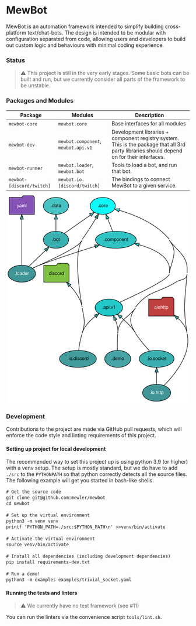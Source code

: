 <!--
SPDX-FileCopyrightText: 2021 Benedict Harcourt <ben.harcourt@harcourtprogramming.co.uk>

SPDX-License-Identifier: BSD-2-Clause
-->

# MewBot

MewBot is an automation framework intended to simplify building cross-platform
text/chat-bots.
The design is intended to be modular with configuration separated from code,
allowing users and developers to build out custom logic and behaviours with
minimal coding experience.

### Status

> :warning: This project is still in the very early stages. Some basic bots can be built
> and run, but we currently consider all parts of the framework to be unstable.

### Packages and Modules

| Package                   | Modules                             | Description                                                                                                                                |
|---------------------------|-------------------------------------|--------------------------------------------------------------------------------------------------------------------------------------------|
| `mewbot-core`             | `mewbot.core`                       | Base interfaces for all modules                                                                                                            |
| `mewbot-dev`              | `mewbot.component`, `mewbot.api.v1` | Development libraries + component registry system. This is the package that all 3rd party libraries should depend on for their interfaces. |
| `mewbot-runner`           | `mewbot.loader`, `mewbot.bot`       | Tools to load a bot, and run that bot.                                                                                                     |
| `mewbot-[discord/twitch]` | `mewbot.io.[discord/twitch]`        | The bindings to connect MewBot to a given service.                                                                                         |

![module dependency graph](./mewbot.svg)

### Development

Contributions to the project are made via GitHub pull requests, which will
enforce the code style and linting requirements of this project.

#### Setting up project for local development

The recommended way to set this project up is using python 3.9 (or higher) with
a venv setup.
The setup is mostly standard, but we do have to add `./src` to the `PYTHONPATH`
so that python correctly detects all the source files.
The following example will get you started in bash-like shells.

```shell
# Get the source code
git clone git@github.com:mewler/mewbot
cd mewbot

# Set up the virtual environment
python3 -m venv venv
printf 'PYTHON_PATH=./src:$PYTHON_PATH\n' >>venv/bin/activate

# Activate the virtual environment
source venv/bin/activate

# Install all dependencies (including development dependencies)
pip install requirements-dev.txt

# Run a demo!
python3 -m examples examples/trivial_socket.yaml
```

#### Running the tests and linters

> :warning: We currently have no test framework (see #11)

You can run the linters via the convenience script `tools/lint.sh`.
